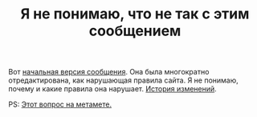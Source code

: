 ﻿---
title: "Я не понимаю, что не так с этим сообщением"
se.owner.user_id: 178988
se.owner.display_name: "Qwertiy"
se.owner.link: "https://ru.meta.stackoverflow.com/users/178988/qwertiy"
se.link: "https://ru.meta.stackoverflow.com/questions/10033/%d0%af-%d0%bd%d0%b5-%d0%bf%d0%be%d0%bd%d0%b8%d0%bc%d0%b0%d1%8e-%d1%87%d1%82%d0%be-%d0%bd%d0%b5-%d1%82%d0%b0%d0%ba-%d1%81-%d1%8d%d1%82%d0%b8%d0%bc-%d1%81%d0%be%d0%be%d0%b1%d1%89%d0%b5%d0%bd%d0%b8%d0%b5%d0%bc"
se.question_id: 10033
se.post_type: question
se.score: 18
---
<p>Вот <a href="//ru.meta.stackoverflow.com/revisions/10028/1">начальная версия сообщения</a>. Она была многократно отредактирована, как нарушающая правила сайта. Я не понимаю, почему и какие правила она нарушает. <a href="//ru.meta.stackoverflow.com/posts/10028/revisions">История изменений</a>.</p>

<p>PS: <a href="https://meta.stackexchange.com/q/342740/309650">Этот вопрос на метамете.</a></p>
